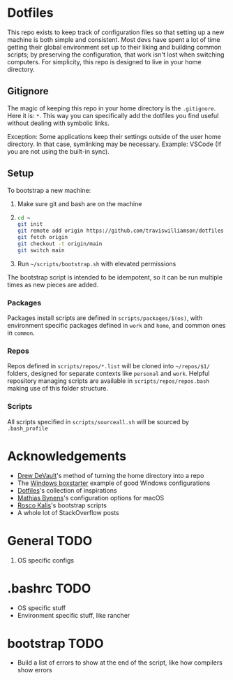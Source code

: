 # Dotfiles
This repo exists to keep track of configuration files so that setting up a new machine is both simple and consistent. Most devs have spent a lot of time getting their global environment set up to their liking and building common scripts; by preserving the configuration, that work isn't lost when switching computers. For simplicity, this repo is designed to live in your home directory.

## Gitignore
The magic of keeping this repo in your home directory is the `.gitignore`. Here it is: `*`. This way you can specifically add the dotfiles you find useful without dealing with symbolic links.

Exception: Some applications keep their settings outside of the user home directory. In that case, symlinking may be necessary. Example: VSCode (If you are not using the built-in sync).

## Setup
To bootstrap a new machine:
1. Make sure git and bash are on the machine
2. 
    ```bash
    cd ~
    git init
    git remote add origin https://github.com/traviswilliamson/dotfiles
    git fetch origin
    git checkout -t origin/main
    git switch main
    ```
7. Run `~/scripts/bootstrap.sh` with elevated permissions

The bootstrap script is intended to be idempotent, so it can be run multiple times as new pieces are added.

### Packages
Packages install scripts are defined in `scripts/packages/$(os)`, with environment specific packages defined in `work` and `home`, and common ones in `common`.

### Repos
Repos defined in `scripts/repos/*.list` will be cloned into `~/repos/$1/` folders, designed for separate contexts like `personal` and `work`. Helpful repository managing scripts are available in `scripts/repos/repos.bash` making use of this folder structure.

### Scripts
All scripts specified in `scripts/sourceall.sh` will be sourced by `.bash_profile`

# Acknowledgements
- [Drew DeVault](https://drewdevault.com/2019/12/30/dotfiles.html)'s method of turning the home directory into a repo
- The [Windows boxstarter](https://github.com/microsoft/windows-dev-box-setup-scripts) example of good Windows configurations
- [Dotfiles](https://dotfiles.github.io/)'s collection of inspirations
- [Mathias Bynens](https://github.com/mathiasbynens/dotfiles)'s configuration options for macOS
- [Rosco Kalis](https://github.com/rkalis/dotfiles)'s bootstrap scripts
- A whole lot of StackOverflow posts

# General TODO
1. OS specific configs

# .bashrc TODO
- OS specific stuff
- Environment specific stuff, like rancher

# bootstrap TODO
- Build a list of errors to show at the end of the script, like how compilers show errors
